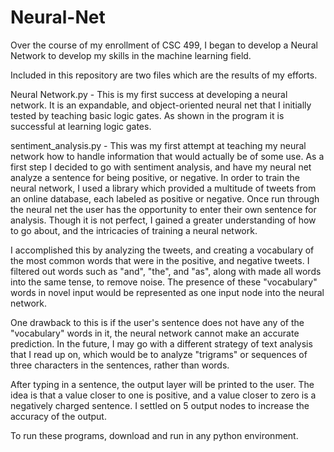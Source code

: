 # Neural-Net

Over the course of my enrollment of CSC 499, I began to develop a Neural Network to develop my skills in the machine learning field.

Included in this repository are two files which are the results of my efforts.

Neural Network.py - This is my first success at developing a neural network. It is an expandable, and object-oriented neural net that I initially tested by teaching basic logic gates. As shown in the program it is successful at learning logic gates.

sentiment_analysis.py - This was my first attempt at teaching my neural network how to handle information that would actually be of some use. As a first step I decided to go with sentiment analysis, and have my neural net analyze a sentence for being positive, or negative. In order to train the neural network, I used a library which provided a multitude of tweets from an online database, each labeled as positive or negative. Once run through the neural net the user has the opportunity to enter their own sentence for analysis. Though it is not perfect, I gained a greater understanding of how to go about, and the intricacies of training a neural network.

I accomplished this by analyzing the tweets, and creating a vocabulary of the most common words that were in the positive, and negative tweets. I filtered out words such as "and", "the", and "as", along with made all words into the same tense, to remove noise. The presence of these "vocabulary" words in novel input would be represented as one input node into the neural network. 

One drawback to this is if the user's sentence does not have any of the "vocabulary" words in it, the neural network cannot make an accurate prediction. In the future, I may go with a different strategy of text analysis that I read up on, which would be to analyze "trigrams" or sequences of three characters in the sentences, rather than words.

After typing in a sentence, the output layer will be printed to the user. The idea is that a value closer to one is positive, and a value closer to zero is a negatively charged sentence. I settled on 5 output nodes to increase the accuracy of the output.

To run these programs, download and run in any python environment.
